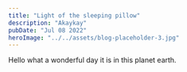 ```yaml
---
title: "Light of the sleeping pillow"
description: "Akaykay"
pubDate: "Jul 08 2022"
heroImage: "../../assets/blog-placeholder-3.jpg"
---
```


Hello what a wonderful day it is in this planet earth.
